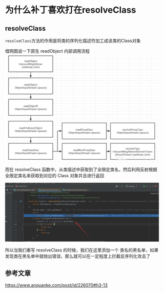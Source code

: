 # 为什么补丁喜欢打在resolveClass

## resolveClass

`resolveClass`方法的作用是将类的序列化描述符加工成该类的Class对象

借网图说一下原生 readObject 内部调用流程![](img/1.png)

而在 resolveClass 函数中，从类描述中获取到了全限定类名，然后利用反射根据全限定类名来获取到对应的 Class 对象并且进行返回

![](img/2.png)

所以当我们重写 resolveClass 的时候，我们在这里添加一个 类名的黑名单，如果发现类在黑名单中就抛出错误，那么就可以在一定程度上拦截反序列化攻击了

## 参考文章

https://www.anquanke.com/post/id/226070#h3-13